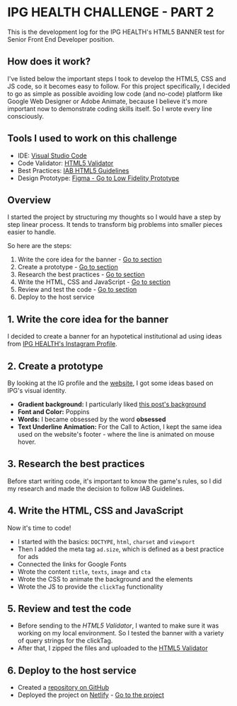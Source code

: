 # IPG HEALTH CHALLENGE - PART 2
This is the development log for the IPG HEALTH's HTML5 BANNER test for Senior Front End Developer position.

## How does it work?
I've listed below the important steps I took to develop the HTML5, CSS and JS code, so it becomes easy to follow. For this project specifically, I decided to go as simple as possible avoiding low code (and no-code) platform like Google Web Designer or Adobe Animate, because I believe it's more important now to demonstrate coding skills itself. So I wrote every line consciously.

## Tools I used to work on this challenge
- IDE: [Visual Studio Code](https://code.visualstudio.com/)
- Code Validator: [HTML5 Validator](https://h5validator.appspot.com/dcm/asset)
- Best Practices: [IAB HTML5 Guidelines](https://www.iab.com/guidelines/html5/)
- Design Prototype: [Figma - Go to Low Fidelity Prototype](https://www.figma.com/file/bbaJC9dKvkbPtreBVwDzGr/IPG-HEALTH-HTML5-BANNER?type=design&node-id=0%3A1&t=WZMsPqKr8abaWxTU-1)

## Overview
I started the project by structuring my thoughts so I would have a step by step linear process. It tends to transform big problems into smaller pieces easier to handle.

So here are the steps:
1. Write the core idea for the banner - [Go to section](#1-write-the-core-idea-for-the-banner)
2. Create a prototype - [Go to section](#2-create-a-prototype)
3. Research the best practices - [Go to section](#3-research-the-best-practices)
4. Write the HTML, CSS and JavaScript - [Go to section](#4-write-the-html-css-and-javascript)
5. Review and test the code - [Go to section](#5-review-and-test-the-code)
6. Deploy to the host service

## 1. Write the core idea for the banner
I decided to create a banner for an hypotetical institutional ad using ideas from [IPG HEALTH's Instagram Profile](https://www.instagram.com/ipghealth/).

## 2. Create a prototype
By looking at the IG profile and the [website](https://ipghealth.com), I got some ideas based on IPG's visual identity.
- **Gradient background:** I particularly liked [this post's background](https://www.instagram.com/p/CpLGYgqrQLQ/)
- **Font and Color:** Poppins
- **Words:** I became obsessed by the word **obsessed**
- **Text Underline Animation:** For the Call to Action, I kept the same idea used on the website's footer - where the line is animated on mouse hover.

## 3. Research the best practices
Before start writing code, it's important to know the game's rules, so I did my research and made the decision to follow IAB Guidelines.

## 4. Write the HTML, CSS and JavaScript
Now it's time to code!

- I started with the basics: `DOCTYPE`, `html`, `charset` and `viewport`
- Then I added the meta tag `ad.size`, which is defined as a best practice for ads
- Connected the links for Google Fonts
- Wrote the content `title`, `texts`, `image` and `cta`
- Wrote the CSS to animate the background and the elements
- Wrote the JS to provide the `clickTag` functionality

## 5. Review and test the code
- Before sending to the *HTML5 Validator*, I wanted to make sure it was working on my local environment. So I tested the banner with a variety of query strings for the clickTag.
- After that, I zipped the files and uploaded to the [HTML5 Validator](https://h5validator.appspot.com/dcm/asset)

## 6. Deploy to the host service
- Created a [repository on GitHub](https://github.com/rtakaoka/html5-banner)
- Deployed the project on [Netlify](https://netlify.com) - [Go to the project](https://rtakaoka-html5-banner.netlify.app/)